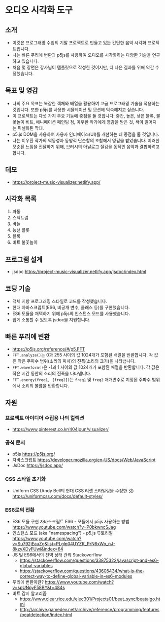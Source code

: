 # 오디오 시각화 도구

## 소개

- 이것은 프로그래밍 수업의 기말 프로젝트로 만들고 있는 간단한 음악 시각화 프로젝트입니다.
- 나는 빠른 푸리에 변환과 p5js를 사용하여 오디오를 시각화하는 다양한 기술을 연구하고 있습니다.
- 처음 몇 장면은 강사님이 템플릿으로 작성한 것이지만, 더 나은 결과를 위해 약간 수정했습니다.

## 목표 및 영감

- 나의 주요 목표는 복잡한 객체와 배열을 활용하여 고급 프로그래밍 기술을 적용하는 것입니다. 또한 p5js를 사용한 시뮬레이션 및 모션에 익숙해지고 싶습니다.
- 이 프로젝트는 다섯 가지 주요 기능에 중점을 둘 것입니다: 중간, 높은, 낮은 블록, 불꽃놀이 비트, 애니메이션 페인팅 점, 이우환 작가에게 영감을 받은 것, 색이 떨어지는 픽셀화된 막대.
- p5.js DOM을 사용하여 사용자 인터페이스(UI)를 개선하는 데 중점을 둘 것입니다.
- 나는 이우환 작가의 역동성과 동양적 단순함의 조합에서 영감을 받았습니다. 이러한 모순된 느낌을 전달하기 위해, 브러시의 아날로그 질감을 동적인 음악과 결합하려고 합니다.

## 데모

- https://project-music-visualizer.netlify.app/

## 시각화 목록

1. 파동
2. 스펙트럼
3. 바늘
4. 능선 플롯
5. 블록
6. 비트 불꽃놀이

## 프로그램 설계

- jsdoc https://project-music-visualizer.netlify.app/jsdoc/index.html

## 코딩 기술

- 객체 지향 프로그래밍 스타일로 코드를 작성했습니다.
- 현대 자바스크립트(ES6, 비공개 변수, 클래스 등)를 구현했습니다.
- ES6 모듈을 채택하기 위해 p5js의 인스턴스 모드를 사용했습니다.
- 쉽게 소통할 수 있도록 jsdoc을 지원합니다.

## 빠른 푸리에 변환

- https://p5js.org/reference/#/p5.FFT
- `FFT.analyze()`는 0과 255 사이의 값 1024개가 포함된 배열을 반환합니다. 각 값은 작은 주파수 범위(소리의 피치)의 진폭(소리의 크기)을 나타냅니다.
- `FFT.waveform()`은 -1과 1 사이의 값 1024개가 포함된 배열을 반환합니다. 각 값은 작은 시간 동안의 소리의 진폭을 나타냅니다.
- `FFT.energy(freq1, [freq2])`는 `freq1` 및 `freq2` 매개변수로 지정된 주파수 범위에서 소리의 볼륨을 반환합니다.

## 자원

### 프로젝트 아이디어 수집용 나의 컬렉션

- https://www.pinterest.co.kr/404joun/visualizer/

### 공식 문서

- p5js https://p5js.org/
- 자바스크립트 https://developer.mozilla.org/en-US/docs/Web/JavaScript
- JsDoc https://jsdoc.app/

### CSS 스타일 초기화

- Uniform CSS (Andy Bell의 현대 CSS 리셋 스타일링을 수정한 것) https://uniformcss.com/docs/default-styles/

### ES6로의 전환

- ES6 모듈 구현
  자바스크립트 ES6 - 모듈에서 p5js 사용하는 방법 https://www.youtube.com/watch?v=P0bkwncSJag
- 인스턴스 모드 (aka "namespacing") - p5.js 튜토리얼 https://www.youtube.com/watch?v=Su792jEauZg&list=PLglp04UYZK_PrN6xWo_nJ-8kzyXDyFUwi&index=64
- JS 및 ES6에서의 전역 상태 관리
  Stackoverflow
  - https://stackoverflow.com/questions/33875322/javascript-and-es6-global-variables
  - https://stackoverflow.com/questions/43605434/what-is-the-correct-way-to-define-global-variable-in-es6-modules
- 푸리에 변환이란? https://www.youtube.com/watch?v=spUNpyF58BY&t=484s
- 비트 감지 알고리즘
  - https://www.clear.rice.edu/elec301/Projects01/beat_sync/beatalgo.html
  - http://archive.gamedev.net/archive/reference/programming/features/beatdetection/index.html